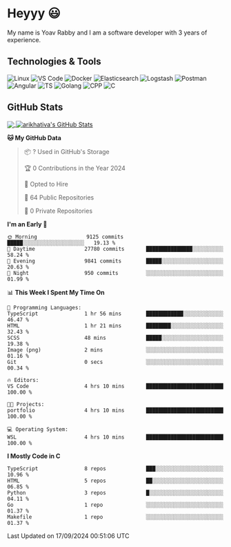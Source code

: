 
# Heyyy 😃
My name is Yoav Rabby and I am a software developer with 3 years of experience.

## Technologies & Tools
![Linux](https://img.shields.io/badge/Linux-FCC624?style=flat&logo=linux&logoColor=black)
![VS Code](https://img.shields.io/badge/-VS%20Code-007ACC?style=flat-square&logo=visual-studio-code)
![Docker](https://img.shields.io/badge/Docker-E9F8FF?style=flat-square&logo=Docker)
![Elasticsearch](https://img.shields.io/badge/Elasticsearch-F8FDC5?style=flat-square&logo=elasticsearch&logoColor=lightblue)
![Logstash](https://img.shields.io/badge/Logstash-F8FDC5?style=flat-square&logo=logstash&logoColor=orange)
![Postman](https://img.shields.io/badge/Postman-F6BB43?style=flat-square&logo=Postman&logoColor=white)
![Angular](https://img.shields.io/badge/Angular-red?style=flat-square&logo=angular)
![TS](https://shields.io/badge/TypeScript-3178C6?logo=TypeScript&logoColor=FFF&style=flat-square)
![Golang](https://img.shields.io/badge/Golang-CBFBFD?style=flat-square&logo=go)
![CPP](https://img.shields.io/badge/C++-00599C?style=flat-square&logo=C%2B%2B&logoColor=white)
![C](https://img.shields.io/badge/C-F0F8FF?style=flat-square&logo=C)

## GitHub Stats
<a href="https://github.com/arikhativa/arikhativa">
  <img align="center" src="https://github-readme-stats.vercel.app/api/top-langs/?username=arikhativa&hide=java,html,tex&title_color=ffffff&text_color=c9cacc&icon_color=2bbc8a&bg_color=1d1f21&langs_count=3" />
</a>
<a href="https://github.com/arikhativa/arikhativa">
  <img align="center" src="https://github-readme-stats.vercel.app/api?username=arikhativa&show_icons=true&line_height=27&count_private=true&title_color=ffffff&text_color=c9cacc&icon_color=2bbc8a&bg_color=1d1f21" alt="arikhativa's GitHub Stats" />
</a>

<!--START_SECTION:waka-->
**🐱 My GitHub Data** 

> 📦 ? Used in GitHub's Storage 
 > 
> 🏆 0 Contributions in the Year 2024
 > 
> 💼 Opted to Hire
 > 
> 📜 64 Public Repositories 
 > 
> 🔑 0 Private Repositories 
 > 
**I'm an Early 🐤** 

```text
🌞 Morning                9125 commits        █████░░░░░░░░░░░░░░░░░░░░   19.13 % 
🌆 Daytime                27780 commits       ███████████████░░░░░░░░░░   58.24 % 
🌃 Evening                9841 commits        █████░░░░░░░░░░░░░░░░░░░░   20.63 % 
🌙 Night                  950 commits         ░░░░░░░░░░░░░░░░░░░░░░░░░   01.99 % 
```


📊 **This Week I Spent My Time On** 

```text
💬 Programming Languages: 
TypeScript               1 hr 56 mins        ████████████░░░░░░░░░░░░░   46.47 % 
HTML                     1 hr 21 mins        ████████░░░░░░░░░░░░░░░░░   32.43 % 
SCSS                     48 mins             █████░░░░░░░░░░░░░░░░░░░░   19.38 % 
Image (png)              2 mins              ░░░░░░░░░░░░░░░░░░░░░░░░░   01.16 % 
Git                      0 secs              ░░░░░░░░░░░░░░░░░░░░░░░░░   00.34 % 

🔥 Editors: 
VS Code                  4 hrs 10 mins       █████████████████████████   100.00 % 

🐱‍💻 Projects: 
portfolio                4 hrs 10 mins       █████████████████████████   100.00 % 

💻 Operating System: 
WSL                      4 hrs 10 mins       █████████████████████████   100.00 % 
```

**I Mostly Code in C** 

```text
TypeScript               8 repos             ███░░░░░░░░░░░░░░░░░░░░░░   10.96 % 
HTML                     5 repos             ██░░░░░░░░░░░░░░░░░░░░░░░   06.85 % 
Python                   3 repos             █░░░░░░░░░░░░░░░░░░░░░░░░   04.11 % 
Go                       1 repo              ░░░░░░░░░░░░░░░░░░░░░░░░░   01.37 % 
Makefile                 1 repo              ░░░░░░░░░░░░░░░░░░░░░░░░░   01.37 % 
```




 Last Updated on 17/09/2024 00:51:06 UTC
<!--END_SECTION:waka-->
